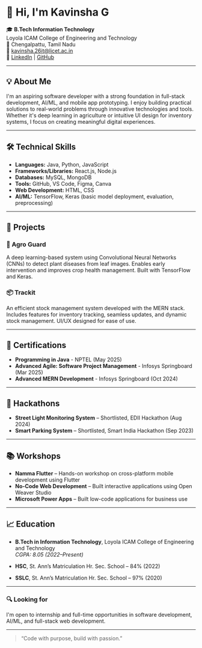 # 👋 Hi, I'm Kavinsha G

🎓 **B.Tech Information Technology**  
Loyola ICAM College of Engineering and Technology  
📍 Chengalpattu, Tamil Nadu  
📧 [kavinsha.26it@licet.ac.in](mailto:kavinsha.26it@licet.ac.in)  
🔗 [LinkedIn](https://www.linkedin.com/in/kavinsha-g-629a07255/) | [GitHub](https://github.com/Kavinsha)

---

## 💡 About Me

I'm an aspiring software developer with a strong foundation in full-stack development, AI/ML, and mobile app prototyping. I enjoy building practical solutions to real-world problems through innovative technologies and tools. Whether it's deep learning in agriculture or intuitive UI design for inventory systems, I focus on creating meaningful digital experiences.

---

## 🛠 Technical Skills

- **Languages:** Java, Python, JavaScript  
- **Frameworks/Libraries:** React.js, Node.js  
- **Databases:** MySQL, MongoDB  
- **Tools:** GitHub, VS Code, Figma, Canva  
- **Web Development:** HTML, CSS  
- **AI/ML:** TensorFlow, Keras (basic model deployment, evaluation, preprocessing)

---

## 💼 Projects

### 🌿 Agro Guard
A deep learning-based system using Convolutional Neural Networks (CNNs) to detect plant diseases from leaf images. Enables early intervention and improves crop health management. Built with TensorFlow and Keras.

### 📦 Trackit
An efficient stock management system developed with the MERN stack. Includes features for inventory tracking, seamless updates, and dynamic stock management. UI/UX designed for ease of use.

---

## 🏅 Certifications

- **Programming in Java** - NPTEL (May 2025)  
- **Advanced Agile: Software Project Management** - Infosys Springboard (Mar 2025)  
- **Advanced MERN Development** - Infosys Springboard (Oct 2024)

---

## 🚀 Hackathons

- **Street Light Monitoring System** – Shortlisted, EDII Hackathon (Aug 2024)  
- **Smart Parking System** – Shortlisted, Smart India Hackathon (Sep 2023)

---

## 📚 Workshops

- **Namma Flutter** – Hands-on workshop on cross-platform mobile development using Flutter  
- **No-Code Web Development** – Built interactive applications using Open Weaver Studio  
- **Microsoft Power Apps** – Built low-code applications for business use

---

## 📈 Education

- **B.Tech in Information Technology**, Loyola ICAM College of Engineering and Technology  
  _CGPA: 8.05 (2022–Present)_

- **HSC**, St. Ann’s Matriculation Hr. Sec. School – 84% (2022)  
- **SSLC**, St. Ann’s Matriculation Hr. Sec. School – 97% (2020)

---

### 🔍 Looking for

I'm open to internship and full-time opportunities in software development, AI/ML, and full-stack web development.

---

> “Code with purpose, build with passion.”